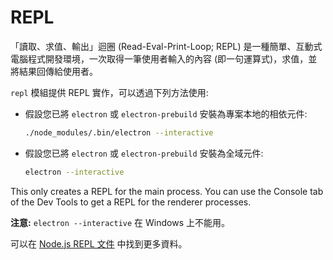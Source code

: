 # REPL

「讀取、求值、輸出」迴圈 (Read-Eval-Print-Loop; REPL) 是一種簡單、互動式電腦程式開發環境，一次取得一筆使用者輸入的內容 (即一句運算式)，求值，並將結果回傳給使用者。

`repl` 模組提供 REPL 實作，可以透過下列方法使用:

* 假設您已將 `electron` 或 `electron-prebuild` 安裝為專案本地的相依元件:

  ```sh
  ./node_modules/.bin/electron --interactive
  ```

* 假設您已將 `electron` 或 `electron-prebuild` 安裝為全域元件:

  ```sh
  electron --interactive
  ```

This only creates a REPL for the main process. You can use the Console tab of the Dev Tools to get a REPL for the renderer processes.

**注意:** `electron --interactive` 在 Windows 上不能用。

可以在 [Node.js REPL 文件](https://nodejs.org/dist/latest/docs/api/repl.html) 中找到更多資料。
